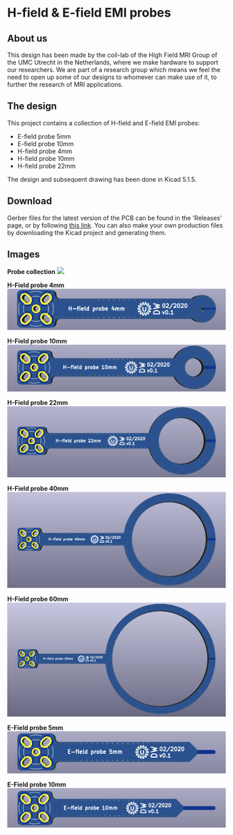 # H-field & E-field EMI probes

## About us
This design has been made by the coil-lab of the High Field MRI Group of the UMC Utrecht in the Netherlands, where we make hardware to support our researchers. We are part of a research group which means we feel the need to open up some of our designs to whomever can make use of it, to further the research of MRI applications.


## The design
This project contains a collection of H-field and E-field EMI probes:
- E-field probe 5mm
- E-field probe 10mm
- H-field probe 4mm
- H-field probe 10mm
- H-field probe 22mm

The design and subsequent drawing has been done in Kicad 5.1.5.


## Download
Gerber files for the latest version of the PCB can be found in the 'Releases' page, or by following [this link](https://github.com/umcu7tcoillab/EMI-probes/releases/latest). 
You can also make your own production files by downloading the Kicad project and generating them.


## Images
**Probe collection**
<img src="Images/Collection.jpg?raw=true"/>

**H-Field probe 4mm**
<img src="Images/H-field probe 4mm.png?raw=true"/>

**H-Field probe 10mm**
<img src="Images/H-field probe 10mm.png?raw=true"/>

**H-Field probe 22mm**
<img src="Images/H-field probe 22mm.png?raw=true"/>

**H-Field probe 40mm**
<img src="Images/H-field probe 40mm.png?raw=true"/>

**H-Field probe 60mm**
<img src="Images/H-field probe 60mm.png?raw=true"/>


**E-Field probe 5mm**
<img src="Images/E-field probe 5mm.png?raw=true"/>

**E-Field probe 10mm**
<img src="Images/E-field probe 10mm.png?raw=true"/>


